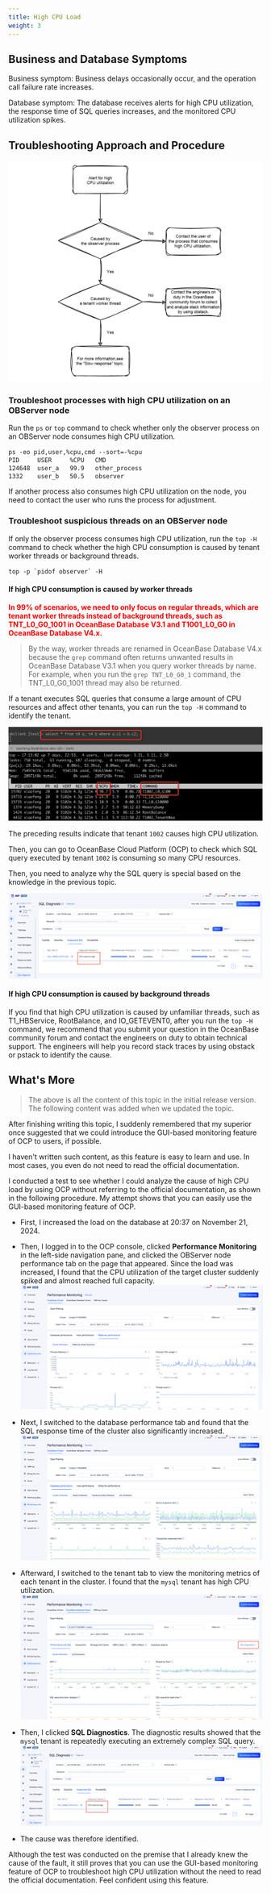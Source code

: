 ```yaml
---
title: High CPU Load
weight: 3
---
```


## Business and Database Symptoms

Business symptom: Business delays occasionally occur, and the operation call failure rate increases.

Database symptom: The database receives alerts for high CPU utilization, the response time of SQL queries increases, and the monitored CPU utilization spikes.

## Troubleshooting Approach and Procedure

![image](/img/user_manual/operation_and_maintenance/en-US/emergency_handbook/03_cpu_high/001.png)


### Troubleshoot processes with high CPU utilization on an OBServer node

Run the `ps` or `top` command to check whether only the observer process on an OBServer node consumes high CPU utilization.
```
ps -eo pid,user,%cpu,cmd --sort=-%cpu
PID     USER     %CPU   CMD
124648  user_a   99.9   other_process
1332    user_b   50.5   observer
```
If another process also consumes high CPU utilization on the node, you need to contact the user who runs the process for adjustment.


### Troubleshoot suspicious threads on an OBServer node

If only the observer process consumes high CPU utilization, run the `top -H` command to check whether the high CPU consumption is caused by tenant worker threads or background threads.

```
top -p `pidof observer` -H
```

#### If high CPU consumption is caused by worker threads

**<font color="red">In 99% of scenarios, we need to only focus on regular threads, which are tenant worker threads instead of background threads, such as TNT_L0_G0_1001 in OceanBase Database V3.1 and T1001_L0_G0 in OceanBase Database V4.x. </font>**

> By the way, worker threads are renamed in OceanBase Database V4.x because the `grep` command often returns unwanted results in OceanBase Database V3.1 when you query worker threads by name. For example, when you run the `grep TNT_L0_G0_1` command, the TNT_L0_G0_1001 thread may also be returned.

If a tenant executes SQL queries that consume a large amount of CPU resources and affect other tenants, you can run the `top -H` command to identify the tenant.

![image](/img/user_manual/operation_and_maintenance/en-US/emergency_handbook/03_cpu_high/002.png)

The preceding results indicate that tenant `1002` causes high CPU utilization.


Then, you can go to OceanBase Cloud Platform (OCP) to check which SQL query executed by tenant `1002` is consuming so many CPU resources.

Then, you need to analyze why the SQL query is special based on the knowledge in the previous topic.

![image](/img/user_manual/operation_and_maintenance/en-US/emergency_handbook/03_cpu_high/3.png)



#### If high CPU consumption is caused by background threads

If you find that high CPU utilization is caused by unfamiliar threads, such as T1_HBService, RootBalance, and IO_GETEVENT0, after you run the `top -H` command, we recommend that you submit your question in the OceanBase community forum and contact the engineers on duty to obtain technical support. The engineers will help you record stack traces by using obstack or pstack to identify the cause.


## What's More

> The above is all the content of this topic in the initial release version. The following content was added when we updated the topic.

After finishing writing this topic, I suddenly remembered that my superior once suggested that we could introduce the GUI-based monitoring feature of OCP to users, if possible.

I haven't written such content, as this feature is easy to learn and use. In most cases, you even do not need to read the official documentation.

I conducted a test to see whether I could analyze the cause of high CPU load by using OCP without referring to the official documentation, as shown in the following procedure. My attempt shows that you can easily use the GUI-based monitoring feature of OCP.

- First, I increased the load on the database at 20:37 on November 21, 2024.

- Then, I logged in to the OCP console, clicked **Performance Monitoring** in the left-side navigation pane, and clicked the OBServer node performance tab on the page that appeared. Since the load was increased, I found that the CPU utilization of the target cluster suddenly spiked and almost reached full capacity.
![image](/img/user_manual/operation_and_maintenance/en-US/emergency_handbook/03_cpu_high/4.png)

- Next, I switched to the database performance tab and found that the SQL response time of the cluster also significantly increased.
![image](/img/user_manual/operation_and_maintenance/en-US/emergency_handbook/03_cpu_high/5.png)

- Afterward, I switched to the tenant tab to view the monitoring metrics of each tenant in the cluster. I found that the `mysql` tenant has high CPU utilization.
![image](/img/user_manual/operation_and_maintenance/en-US/emergency_handbook/03_cpu_high/6.png)

- Then, I clicked **SQL Diagnostics**. The diagnostic results showed that the `mysql` tenant is repeatedly executing an extremely complex SQL query.
![image](/img/user_manual/operation_and_maintenance/en-US/emergency_handbook/03_cpu_high/8.png)

- The cause was therefore identified.

Although the test was conducted on the premise that I already knew the cause of the fault, it still proves that you can use the GUI-based monitoring feature of OCP to troubleshoot high CPU utilization without the need to read the official documentation. Feel confident using this feature.
